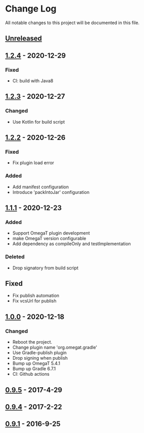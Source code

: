 # Change Log
All notable changes to this project will be documented in this file.

## [Unreleased]

## [1.2.4] - 2020-12-29

### Fixed
- CI: build with Java8

## [1.2.3] - 2020-12-27

### Changed
- Use Kotlin for build script

## [1.2.2] - 2020-12-26

### Fixed
- Fix plugin load error

### Added
- Add manifest configuration
- Introduce 'packIntoJar' configuration

## [1.1.1] - 2020-12-23

### Added
- Support OmegaT plugin development
- make OmegaT version configurable
- Add dependency as compileOnly and testImplementation

### Deleted
- Drop signatory from build script

## Fixed
- Fix publish automation
- Fix vcsUrl for publish

## [1.0.0] - 2020-12-18

### Changed
- Reboot the project.
- Change plugin name 'org.omegat.gradle'
- Use Gradle-publish plugin
- Drop signing when publish
- Bump up OmegaT 5.4.1
- Bump up Gradle 6.7.1
- CI: Github actions

## [0.9.5] - 2017-4-29
## [0.9.4] - 2017-2-22
## [0.9.1] - 2016-9-25

[Unreleased]: https://github.com/miurahr/omegat-textra-plugin/compare/v1.2.4...HEAD
[1.2.4]: https://github.com/miurahr/omegat-textra-plugin/compare/v1.2.3...v1.2.4
[1.2.3]: https://github.com/miurahr/omegat-textra-plugin/compare/v1.2.2...v1.2.3
[1.2.2]: https://github.com/miurahr/omegat-textra-plugin/compare/v1.1.1...v1.2.2
[1.1.1]: https://github.com/miurahr/omegat-textra-plugin/compare/v1.0.0...v1.1.1
[1.0.0]: https://github.com/miurahr/omegat-textra-plugin/compare/v0.9.5...v1.0.0
[0.9.5]: https://github.com/miurahr/omegat-textra-plugin/compare/v0.9.4...v0.9.5
[0.9.4]: https://github.com/miurahr/omegat-textra-plugin/compare/v0.9.1...v0.9.4
[0.9.1]: https://github.com/miurahr/omegat-textra-plugin/compare/v0.9.0...v0.9.1
